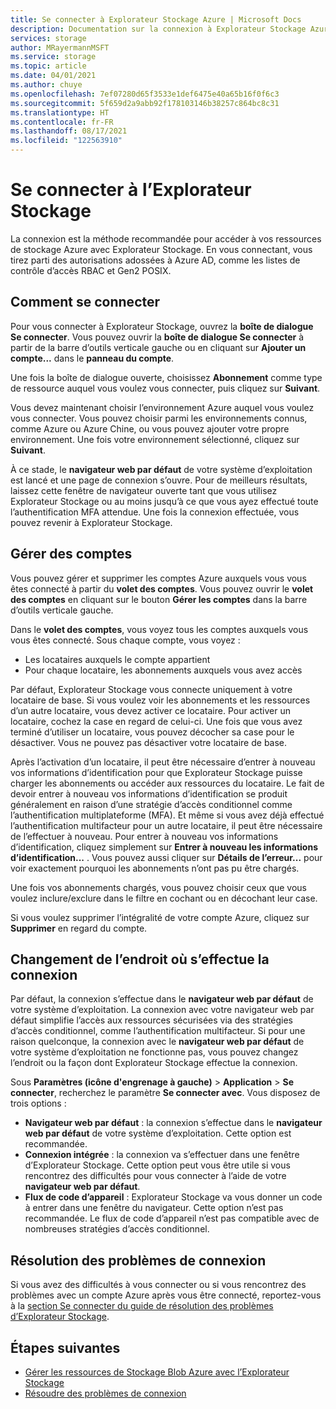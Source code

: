 ```yaml
---
title: Se connecter à Explorateur Stockage Azure | Microsoft Docs
description: Documentation sur la connexion à Explorateur Stockage Azure
services: storage
author: MRayermannMSFT
ms.service: storage
ms.topic: article
ms.date: 04/01/2021
ms.author: chuye
ms.openlocfilehash: 7ef07280d65f3533e1def6475e40a65b16f0f6c3
ms.sourcegitcommit: 5f659d2a9abb92f178103146b38257c864bc8c31
ms.translationtype: HT
ms.contentlocale: fr-FR
ms.lasthandoff: 08/17/2021
ms.locfileid: "122563910"
---
```

# <a name="sign-in-to-storage-explorer"></a>Se connecter à l’Explorateur Stockage

La connexion est la méthode recommandée pour accéder à vos ressources de stockage Azure avec Explorateur Stockage. En vous connectant, vous tirez parti des autorisations adossées à Azure AD, comme les listes de contrôle d’accès RBAC et Gen2 POSIX. 

## <a name="how-to-sign-in"></a>Comment se connecter

Pour vous connecter à Explorateur Stockage, ouvrez la **boîte de dialogue Se connecter**. Vous pouvez ouvrir la **boîte de dialogue Se connecter** à partir de la barre d’outils verticale gauche ou en cliquant sur **Ajouter un compte...** dans le **panneau du compte**.

Une fois la boîte de dialogue ouverte, choisissez **Abonnement** comme type de ressource auquel vous voulez vous connecter, puis cliquez sur **Suivant**.

Vous devez maintenant choisir l’environnement Azure auquel vous voulez vous connecter. Vous pouvez choisir parmi les environnements connus, comme Azure ou Azure Chine, ou vous pouvez ajouter votre propre environnement. Une fois votre environnement sélectionné, cliquez sur **Suivant**.

À ce stade, le **navigateur web par défaut** de votre système d’exploitation est lancé et une page de connexion s’ouvre. Pour de meilleurs résultats, laissez cette fenêtre de navigateur ouverte tant que vous utilisez Explorateur Stockage ou au moins jusqu’à ce que vous ayez effectué toute l’authentification MFA attendue. Une fois la connexion effectuée, vous pouvez revenir à Explorateur Stockage.

## <a name="managing-accounts"></a>Gérer des comptes

Vous pouvez gérer et supprimer les comptes Azure auxquels vous vous êtes connecté à partir du **volet des comptes**. Vous pouvez ouvrir le **volet des comptes** en cliquant sur le bouton **Gérer les comptes** dans la barre d’outils verticale gauche.

Dans le **volet des comptes**, vous voyez tous les comptes auxquels vous vous êtes connecté. Sous chaque compte, vous voyez :
- Les locataires auxquels le compte appartient
- Pour chaque locataire, les abonnements auxquels vous avez accès

Par défaut, Explorateur Stockage vous connecte uniquement à votre locataire de base. Si vous voulez voir les abonnements et les ressources d’un autre locataire, vous devez activer ce locataire. Pour activer un locataire, cochez la case en regard de celui-ci. Une fois que vous avez terminé d’utiliser un locataire, vous pouvez décocher sa case pour le désactiver. Vous ne pouvez pas désactiver votre locataire de base.

Après l’activation d’un locataire, il peut être nécessaire d’entrer à nouveau vos informations d’identification pour que Explorateur Stockage puisse charger les abonnements ou accéder aux ressources du locataire. Le fait de devoir entrer à nouveau vos informations d’identification se produit généralement en raison d’une stratégie d’accès conditionnel comme l’authentification multiplateforme (MFA). Et même si vous avez déjà effectué l’authentification multifacteur pour un autre locataire, il peut être nécessaire de l’effectuer à nouveau. Pour entrer à nouveau vos informations d’identification, cliquez simplement sur **Entrer à nouveau les informations d’identification...** . Vous pouvez aussi cliquer sur **Détails de l’erreur...** pour voir exactement pourquoi les abonnements n’ont pas pu être chargés.

Une fois vos abonnements chargés, vous pouvez choisir ceux que vous voulez inclure/exclure dans le filtre en cochant ou en décochant leur case.

Si vous voulez supprimer l’intégralité de votre compte Azure, cliquez sur **Supprimer** en regard du compte.

## <a name="changing-where-sign-in-happens"></a>Changement de l’endroit où s’effectue la connexion

Par défaut, la connexion s’effectue dans le **navigateur web par défaut** de votre système d’exploitation. La connexion avec votre navigateur web par défaut simplifie l’accès aux ressources sécurisées via des stratégies d’accès conditionnel, comme l’authentification multifacteur. Si pour une raison quelconque, la connexion avec le **navigateur web par défaut** de votre système d’exploitation ne fonctionne pas, vous pouvez changez l’endroit ou la façon dont Explorateur Stockage effectue la connexion.

Sous **Paramètres (icône d'engrenage à gauche)**  > **Application** > **Se connecter**, recherchez le paramètre **Se connecter avec**. Vous disposez de trois options :
- **Navigateur web par défaut** : la connexion s’effectue dans le **navigateur web par défaut** de votre système d’exploitation. Cette option est recommandée.
- **Connexion intégrée** : la connexion va s’effectuer dans une fenêtre d’Explorateur Stockage. Cette option peut vous être utile si vous rencontrez des difficultés pour vous connecter à l’aide de votre **navigateur web par défaut**.
- **Flux de code d’appareil** : Explorateur Stockage va vous donner un code à entrer dans une fenêtre du navigateur. Cette option n’est pas recommandée. Le flux de code d’appareil n’est pas compatible avec de nombreuses stratégies d’accès conditionnel.

## <a name="troubleshooting-sign-in-issues"></a>Résolution des problèmes de connexion

Si vous avez des difficultés à vous connecter ou si vous rencontrez des problèmes avec un compte Azure après vous être connecté, reportez-vous à la [section Se connecter du guide de résolution des problèmes d’Explorateur Stockage](./storage-explorer-troubleshooting.md#sign-in-issues).

## <a name="next-steps"></a>Étapes suivantes

* [Gérer les ressources de Stockage Blob Azure avec l’Explorateur Stockage](../../vs-azure-tools-storage-explorer-blobs.md)
* [Résoudre des problèmes de connexion](./storage-explorer-troubleshooting.md#sign-in-issues)
